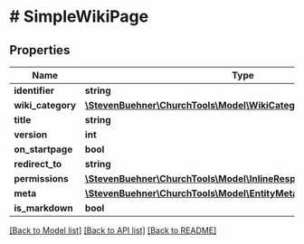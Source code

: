 # # SimpleWikiPage

## Properties

Name | Type | Description | Notes
------------ | ------------- | ------------- | -------------
**identifier** | **string** |  |
**wiki_category** | [**\StevenBuehner\ChurchTools\Model\WikiCategory1**](WikiCategory1.md) |  | [optional]
**title** | **string** |  | [optional]
**version** | **int** |  | [optional]
**on_startpage** | **bool** |  | [optional]
**redirect_to** | **string** |  | [optional]
**permissions** | [**\StevenBuehner\ChurchTools\Model\InlineResponse20084Permissions**](InlineResponse20084Permissions.md) |  | [optional]
**meta** | [**\StevenBuehner\ChurchTools\Model\EntityMetaData**](EntityMetaData.md) |  | [optional]
**is_markdown** | **bool** |  | [optional]

[[Back to Model list]](../../README.md#models) [[Back to API list]](../../README.md#endpoints) [[Back to README]](../../README.md)
